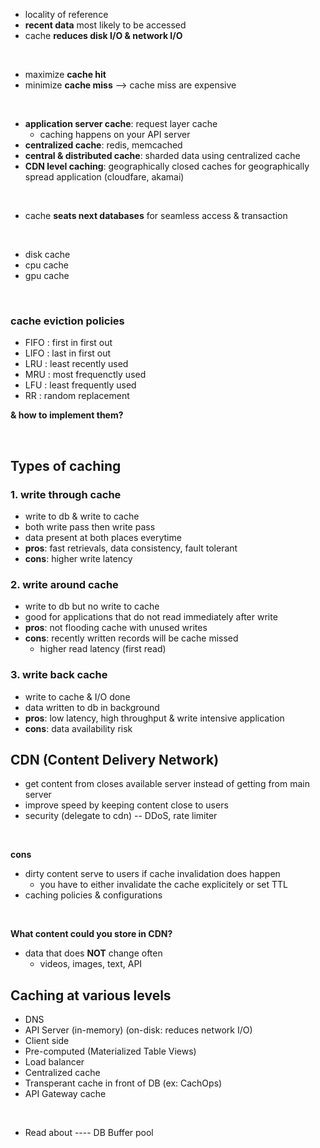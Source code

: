 - locality of reference
- **recent data** most likely to be accessed
- cache **reduces disk I/O & network I/O**

</br> 

- maximize **cache hit**
- minimize **cache miss** --> cache miss are expensive

</br> 

- **application server cache**: request layer cache
  - caching happens on your API server
- **centralized cache**: redis, memcached
- **central & distributed cache**: sharded data using centralized cache
- **CDN level caching**: geographically closed caches for geographically spread application (cloudfare, akamai)

</br>

- cache **seats next databases** for seamless access & transaction

</br>

- disk cache
- cpu cache
- gpu cache

</br>

### cache eviction policies 
- FIFO : first in first out
- LIFO : last in first out
- LRU : least recently used
- MRU : most frequenctly used
- LFU : least frequently used
- RR : random replacement
  
**& how to implement them?**  

</br>

## Types of caching
### 1. write through cache
- write to db & write to cache
- both write pass then write pass
- data present at both places everytime
- **pros**: fast retrievals, data consistency, fault tolerant
- **cons**: higher write latency

### 2. write around cache 
- write to db but no write to cache
- good for applications that do not read immediately after write
- **pros**: not flooding cache with unused writes
- **cons**: recently written records will be cache missed
  - higher read latency (first read)

### 3. write back cache
- write to cache & I/O done
- data written to db in background
- **pros**: low latency, high throughput & write intensive application
- **cons**: data availability risk 


## CDN (Content Delivery Network)
- get content from closes available server instead of getting from main server
- improve speed by keeping content close to users
- security (delegate to cdn) -- DDoS, rate limiter

</br>

**cons**  
- dirty content serve to users if cache invalidation does happen
  - you have to either invalidate the cache explicitely or set TTL
- caching policies & configurations

</br>

**What content could you store in CDN?**  
- data that does **NOT** change often
  - videos, images, text, API

## Caching at various levels
- DNS
- API Server (in-memory) (on-disk: reduces network I/O)
- Client side
- Pre-computed (Materialized Table Views)
- Load balancer
- Centralized cache
- Transperant cache in front of DB (ex: CachOps)
- API Gateway cache

</br> 

- Read about ---- DB Buffer pool

</br>  


